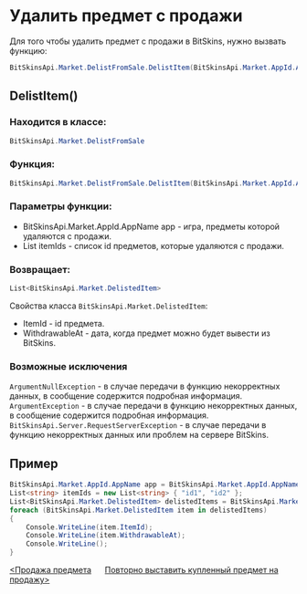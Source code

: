 ﻿# Удалить предмет с продажи

Для того чтобы удалить предмет с продажи в BitSkins, нужно вызвать функцию:

```csharp
BitSkinsApi.Market.DelistFromSale.DelistItem(BitSkinsApi.Market.AppId.AppName app, List<string> itemIds);
```

## DelistItem()

### Находится в классе:

```csharp
BitSkinsApi.Market.DelistFromSale
```

### Функция:

```csharp
BitSkinsApi.Market.DelistFromSale.DelistItem(BitSkinsApi.Market.AppId.AppName app, List<string> itemIds);
```

### Параметры функции:

* BitSkinsApi.Market.AppId.AppName app - игра, предметы которой удаляются с продажи.
* List<string> itemIds - список id предметов, которые удаляются с продажи.

### Возвращает:

```csharp
List<BitSkinsApi.Market.DelistedItem>
```

Свойства класса ```BitSkinsApi.Market.DelistedItem```:
* ItemId - id предмета.
* WithdrawableAt - дата, когда предмет можно будет вывести из BitSkins.

### Возможные исключения
```ArgumentNullException``` - в случае передачи в функцию некорректных данных, в сообщение содержится подробная информация.
\
```ArgumentException``` - в случае передачи в функцию некорректных данных, в сообщение содержится подробная информация.
\
```BitSkinsApi.Server.RequestServerException``` - в случае передачи в функцию некорректных данных или проблем на сервере BitSkins.

## Пример

```csharp
BitSkinsApi.Market.AppId.AppName app = BitSkinsApi.Market.AppId.AppName.CounterStrikGlobalOffensive;
List<string> itemIds = new List<string> { "id1", "id2" };
List<BitSkinsApi.Market.DelistedItem> delistedItems = BitSkinsApi.Market.DelistFromSale.DelistItem(app, itemIds);
foreach (BitSkinsApi.Market.DelistedItem item in delistedItems)
{
    Console.WriteLine(item.ItemId);
    Console.WriteLine(item.WithdrawableAt);
    Console.WriteLine();
}
```

[<Продажа предмета](https://github.com/dmitrydnl/BitSkinsApi/blob/master/docs/ru/market/sell_item.md) &nbsp;&nbsp;&nbsp;&nbsp; [Повторно выставить купленный предмет на продажу>](https://github.com/dmitrydnl/BitSkinsApi/blob/master/docs/ru/market/relist_item.md)